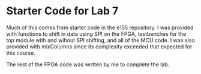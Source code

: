 # Starter Code for Lab 7
Much of this comes from starter code in the e155 repository. I was provided with functions to shift in data using SPI on the FPGA, testbenches for the top module with and wihout SPI shifting, and all of the MCU code. I was also provided with mixColumns since its complexity exceeded that expected for this course.

The rest of the FPGA code was written by me to complete the lab.